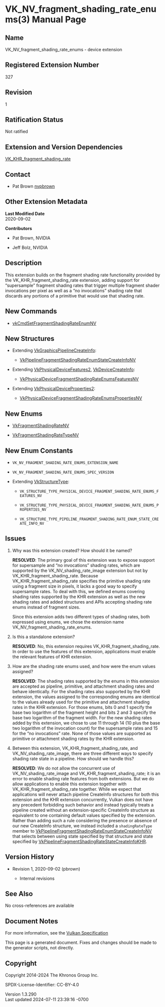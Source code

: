 # VK_NV_fragment_shading_rate_enums(3) Manual Page

## Name

VK_NV_fragment_shading_rate_enums - device extension



## <a href="#_registered_extension_number" class="anchor"></a>Registered Extension Number

327

## <a href="#_revision" class="anchor"></a>Revision

1

## <a href="#_ratification_status" class="anchor"></a>Ratification Status

Not ratified

## <a href="#_extension_and_version_dependencies" class="anchor"></a>Extension and Version Dependencies

[VK_KHR_fragment_shading_rate](https://registry.khronos.org/vulkan/specs/1.3-extensions/man/html/VK_KHR_fragment_shading_rate.html)  

## <a href="#_contact" class="anchor"></a>Contact

- Pat Brown <a
  href="https://github.com/KhronosGroup/Vulkan-Docs/issues/new?body=%5BVK_NV_fragment_shading_rate_enums%5D%20@nvpbrown%0A*Here%20describe%20the%20issue%20or%20question%20you%20have%20about%20the%20VK_NV_fragment_shading_rate_enums%20extension*"
  target="_blank" rel="nofollow noopener"><em></em>nvpbrown</a>

## <a href="#_other_extension_metadata" class="anchor"></a>Other Extension Metadata

**Last Modified Date**  
2020-09-02

**Contributors**  
- Pat Brown, NVIDIA

- Jeff Bolz, NVIDIA

## <a href="#_description" class="anchor"></a>Description

This extension builds on the fragment shading rate functionality
provided by the VK_KHR_fragment_shading_rate extension, adding support
for “supersample” fragment shading rates that trigger multiple fragment
shader invocations per pixel as well as a “no invocations” shading rate
that discards any portions of a primitive that would use that shading
rate.

## <a href="#_new_commands" class="anchor"></a>New Commands

- [vkCmdSetFragmentShadingRateEnumNV](https://registry.khronos.org/vulkan/specs/1.3-extensions/man/html/vkCmdSetFragmentShadingRateEnumNV.html)

## <a href="#_new_structures" class="anchor"></a>New Structures

- Extending
  [VkGraphicsPipelineCreateInfo](https://registry.khronos.org/vulkan/specs/1.3-extensions/man/html/VkGraphicsPipelineCreateInfo.html):

  - [VkPipelineFragmentShadingRateEnumStateCreateInfoNV](https://registry.khronos.org/vulkan/specs/1.3-extensions/man/html/VkPipelineFragmentShadingRateEnumStateCreateInfoNV.html)

- Extending [VkPhysicalDeviceFeatures2](https://registry.khronos.org/vulkan/specs/1.3-extensions/man/html/VkPhysicalDeviceFeatures2.html),
  [VkDeviceCreateInfo](https://registry.khronos.org/vulkan/specs/1.3-extensions/man/html/VkDeviceCreateInfo.html):

  - [VkPhysicalDeviceFragmentShadingRateEnumsFeaturesNV](https://registry.khronos.org/vulkan/specs/1.3-extensions/man/html/VkPhysicalDeviceFragmentShadingRateEnumsFeaturesNV.html)

- Extending
  [VkPhysicalDeviceProperties2](https://registry.khronos.org/vulkan/specs/1.3-extensions/man/html/VkPhysicalDeviceProperties2.html):

  - [VkPhysicalDeviceFragmentShadingRateEnumsPropertiesNV](https://registry.khronos.org/vulkan/specs/1.3-extensions/man/html/VkPhysicalDeviceFragmentShadingRateEnumsPropertiesNV.html)

## <a href="#_new_enums" class="anchor"></a>New Enums

- [VkFragmentShadingRateNV](https://registry.khronos.org/vulkan/specs/1.3-extensions/man/html/VkFragmentShadingRateNV.html)

- [VkFragmentShadingRateTypeNV](https://registry.khronos.org/vulkan/specs/1.3-extensions/man/html/VkFragmentShadingRateTypeNV.html)

## <a href="#_new_enum_constants" class="anchor"></a>New Enum Constants

- `VK_NV_FRAGMENT_SHADING_RATE_ENUMS_EXTENSION_NAME`

- `VK_NV_FRAGMENT_SHADING_RATE_ENUMS_SPEC_VERSION`

- Extending [VkStructureType](https://registry.khronos.org/vulkan/specs/1.3-extensions/man/html/VkStructureType.html):

  - `VK_STRUCTURE_TYPE_PHYSICAL_DEVICE_FRAGMENT_SHADING_RATE_ENUMS_FEATURES_NV`

  - `VK_STRUCTURE_TYPE_PHYSICAL_DEVICE_FRAGMENT_SHADING_RATE_ENUMS_PROPERTIES_NV`

  - `VK_STRUCTURE_TYPE_PIPELINE_FRAGMENT_SHADING_RATE_ENUM_STATE_CREATE_INFO_NV`

## <a href="#_issues" class="anchor"></a>Issues

1.  Why was this extension created? How should it be named?

    **RESOLVED**: The primary goal of this extension was to expose
    support for supersample and “no invocations” shading rates, which
    are supported by the VK_NV_shading_rate_image extension but not by
    VK_KHR_fragment_shading_rate. Because VK_KHR_fragment_shading_rate
    specifies the primitive shading rate using a fragment size in
    pixels, it lacks a good way to specify supersample rates. To deal
    with this, we defined enums covering shading rates supported by the
    KHR extension as well as the new shading rates and added structures
    and APIs accepting shading rate enums instead of fragment sizes.

    Since this extension adds two different types of shading rates, both
    expressed using enums, we chose the extension name
    VK_NV_fragment_shading_rate_enums.

2.  Is this a standalone extension?

    **RESOLVED**: No, this extension requires
    VK_KHR_fragment_shading_rate. In order to use the features of this
    extension, applications must enable the relevant features of KHR
    extension.

3.  How are the shading rate enums used, and how were the enum values
    assigned?

    **RESOLVED**: The shading rates supported by the enums in this
    extension are accepted as pipeline, primitive, and attachment
    shading rates and behave identically. For the shading rates also
    supported by the KHR extension, the values assigned to the
    corresponding enums are identical to the values already used for the
    primitive and attachment shading rates in the KHR extension. For
    those enums, bits 0 and 1 specify the base two logarithm of the
    fragment height and bits 2 and 3 specify the base two logarithm of
    the fragment width. For the new shading rates added by this
    extension, we chose to use 11 through 14 (10 plus the base two
    logarithm of the invocation count) for the supersample rates and 15
    for the “no invocations” rate. None of those values are supported as
    primitive or attachment shading rates by the KHR extension.

4.  Between this extension, VK_KHR_fragment_shading_rate, and
    VK_NV_shading_rate_image, there are three different ways to specify
    shading rate state in a pipeline. How should we handle this?

    **RESOLVED**: We do not allow the concurrent use of
    VK_NV_shading_rate_image and VK_KHR_fragment_shading_rate; it is an
    error to enable shading rate features from both extensions. But we
    do allow applications to enable this extension together with
    VK_KHR_fragment_shading_rate together. While we expect that
    applications will never attach pipeline CreateInfo structures for
    both this extension and the KHR extension concurrently, Vulkan does
    not have any precedent forbidding such behavior and instead
    typically treats a pipeline created without an extension-specific
    CreateInfo structure as equivalent to one containing default values
    specified by the extension. Rather than adding such a rule
    considering the presence or absence of our new CreateInfo structure,
    we instead included a `shadingRateType` member to
    [VkPipelineFragmentShadingRateEnumStateCreateInfoNV](https://registry.khronos.org/vulkan/specs/1.3-extensions/man/html/VkPipelineFragmentShadingRateEnumStateCreateInfoNV.html)
    that selects between using state specified by that structure and
    state specified by
    [VkPipelineFragmentShadingRateStateCreateInfoKHR](https://registry.khronos.org/vulkan/specs/1.3-extensions/man/html/VkPipelineFragmentShadingRateStateCreateInfoKHR.html).

## <a href="#_version_history" class="anchor"></a>Version History

- Revision 1, 2020-09-02 (pbrown)

  - Internal revisions

## <a href="#_see_also" class="anchor"></a>See Also

No cross-references are available

## <a href="#_document_notes" class="anchor"></a>Document Notes

For more information, see the <a
href="https://registry.khronos.org/vulkan/specs/1.3-extensions/html/vkspec.html#VK_NV_fragment_shading_rate_enums"
target="_blank" rel="noopener">Vulkan Specification</a>

This page is a generated document. Fixes and changes should be made to
the generator scripts, not directly.

## <a href="#_copyright" class="anchor"></a>Copyright

Copyright 2014-2024 The Khronos Group Inc.

SPDX-License-Identifier: CC-BY-4.0

Version 1.3.290  
Last updated 2024-07-11 23:39:16 -0700
